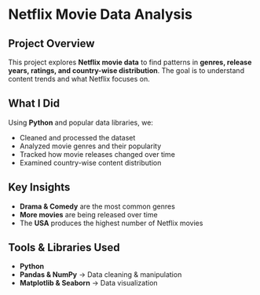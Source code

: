 # Netflix Movie Data Analysis  

## Project Overview  
This project explores **Netflix movie data** to find patterns in **genres, release years, ratings, and country-wise distribution**. The goal is to understand content trends and what Netflix focuses on.  

## What I Did  
Using **Python** and popular data libraries, we:  
- Cleaned and processed the dataset  
- Analyzed movie genres and their popularity  
- Tracked how movie releases changed over time  
- Examined country-wise content distribution  

## Key Insights  
- **Drama & Comedy** are the most common genres 
- **More movies** are being released over time   
- The **USA** produces the highest number of Netflix movies 

## Tools & Libraries Used  
- **Python**  
- **Pandas & NumPy** → Data cleaning & manipulation  
- **Matplotlib & Seaborn** → Data visualization  
